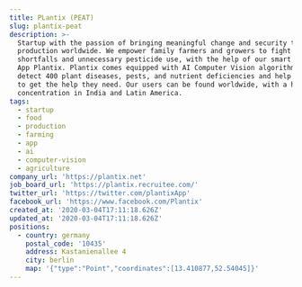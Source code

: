 ```yaml
---
title: PLantix (PEAT)
slug: plantix-peat
description: >-
  Startup with the passion of bringing meaningful change and security to food
  production worldwide. We empower family farmers and growers to fight crop
  shortfalls and unnecessary pesticide use, with the help of our smart and free
  App Plantix. Plantix comes equipped with AI Computer Vision algorithms that
  detect 400 plant diseases, pests, and nutrient deficiencies and help farmers
  to get the help they need. Our users can be found worldwide, with a high
  concentration in India and Latin America.
tags:
  - startup
  - food
  - production
  - farming
  - app
  - ai
  - computer-vision
  - agriculture
company_url: 'https://plantix.net'
job_board_url: 'https://plantix.recruitee.com/'
twitter_url: 'https://twitter.com/plantixApp'
facebook_url: 'https://www.facebook.com/Plantix'
created_at: '2020-03-04T17:11:18.626Z'
updated_at: '2020-03-04T17:11:18.626Z'
positions:
  - country: germany
    postal_code: '10435'
    address: Kastanienallee 4
    city: berlin
    map: '{"type":"Point","coordinates":[13.410877,52.54045]}'
---
```


